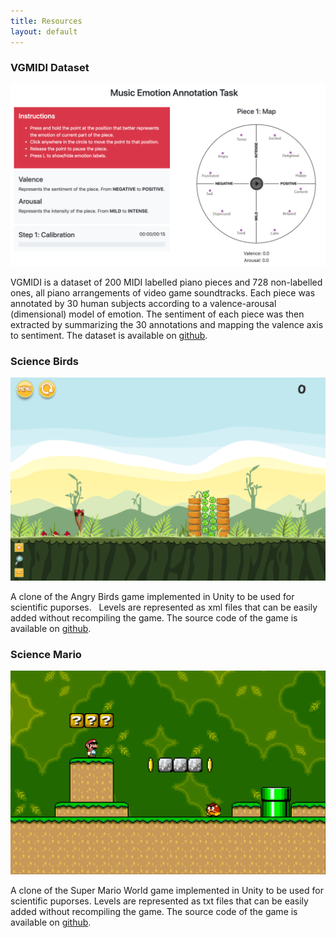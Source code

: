 ```yaml
---
title: Resources
layout: default
---
```


### VGMIDI Dataset

![](imgs/annotation.png)

VGMIDI is a dataset of 200 MIDI labelled piano pieces and 728 non-labelled ones, all
piano arrangements of video game soundtracks. Each piece was annotated by 30 human subjects according to a
valence-arousal (dimensional) model of emotion. The sentiment of each piece was then extracted by summarizing
the 30 annotations and mapping the valence axis to sentiment. The dataset is available on
<a href="https://github.com/lucasnfe/vgmidi">github</a>.

### Science Birds

![](imgs/science-birds.png)

A clone of the Angry Birds game implemented in Unity to be used for scientific puporses.  
Levels are represented as xml files that can be easily added without recompiling the game.
The source code of the game is available on <a href="https://github.com/lucasnfe/Science-Birds">github</a>.

### Science Mario

![](imgs/science-mario.png)

A clone of the Super Mario World game implemented in Unity to be used for scientific puporses.
Levels are represented as txt files that can be easily added without recompiling the game. The source code
of the game is available on <a href="https://github.com/lucasnfe/Super-Mario-Bros-Clone">github</a>.

